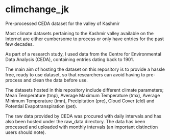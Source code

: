 # climchange_jk
Pre-processed CEDA dataset for the valley of Kashmir

Most climate datasets pertaining to the Kashmir valley available on the Internet are either cumbersome to process or only have entries for the past few decades.

As part of a research study, I used data from the Centre for Environmental Data Analysis (CEDA), containing entries dating back to 1901.

The main aim of hosting the dataset on this repository is to provide a hassle free, ready to use dataset, so that researchers can avoid having to pre-process and clean the data before use.

The datasets hosted in this repository include different climate parameters; Mean Temperature (tmp), Average Maximum Temperature (tmx), Average Minimum Temperature (tmn), Precipitation (pre), Cloud Cover (cld) and Potential Evapotranspiration (pet).

The raw data provided by CEDA was procured with daily intervals and has also been hosted under the raw_data directory. The data has been processed and uploaded with monthly intervals (an important distinction users should note).
